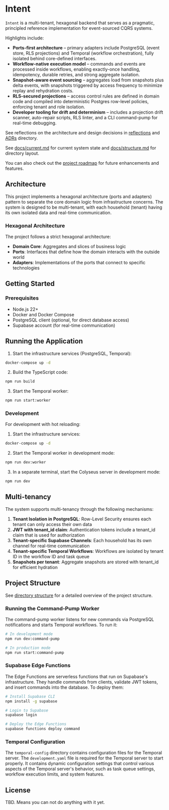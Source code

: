 # Intent

``Intent`` is a multi-tenant, hexagonal backend that serves as a pragmatic, principled reference implementation for event-sourced CQRS systems.

Highlights include:
- **Ports-first architecture** – primary adapters include PostgreSQL (event store, RLS projections) and Temporal (workflow orchestration), fully isolated behind core-defined interfaces.
- **Workflow-native execution model** – commands and events are processed inside workflows, enabling exactly-once handling, idempotency, durable retries, and strong aggregate isolation.
- **Snapshot-aware event sourcing** – aggregates load from snapshots plus delta events, with snapshots triggered by access frequency to minimize replay and rehydration costs.
- **RLS-secured projections** – access control rules are defined in domain code and compiled into deterministic Postgres row-level policies, enforcing tenant and role isolation.
- **Developer tooling for drift and determinism** – includes a projection drift scanner, auto-repair scripts, RLS linter, and a CLI command-pump for real-time debugging.

See reflections on the architecture and design decisions in [reflections](docs/reflections/index.md) and [ADRs](ADRs/) directory.

See [docs/current.md](docs/current.md) for current system state and [docs/structure.md](docs/structure.md) for directory layout.

You can also check out the [project roadmap](docs/next.md) for future enhancements and features.

## Architecture

This project implements a hexagonal architecture (ports and adapters) pattern to separate the core domain logic from infrastructure concerns. The system is designed to be multi-tenant, with each household (tenant) having its own isolated data and real-time communication.

### Hexagonal Architecture

The project follows a strict hexagonal architecture:

- **Domain Core**: Aggregates and slices of business logic
- **Ports**: Interfaces that define how the domain interacts with the outside world
- **Adapters**: Implementations of the ports that connect to specific technologies

## Getting Started

### Prerequisites

- Node.js 22+
- Docker and Docker Compose
- PostgreSQL client (optional, for direct database access)
- Supabase account (for real-time communication)

## Running the Application

1. Start the infrastructure services (PostgreSQL, Temporal):

```bash
docker-compose up -d
```

2. Build the TypeScript code:

```bash
npm run build
```

3. Start the Temporal worker:

```bash
npm run start:worker
```

### Development

For development with hot reloading:

1. Start the infrastructure services:

```bash
docker-compose up -d
```

2. Start the Temporal worker in development mode:

```bash
npm run dev:worker
```

3. In a separate terminal, start the Colyseus server in development mode:

```bash
npm run dev
```

## Multi-tenancy

The system supports multi-tenancy through the following mechanisms:

1. **Tenant Isolation in PostgreSQL**: Row-Level Security ensures each tenant can only access their own data
2. **JWT with tenant_id claim**: Authentication tokens include a tenant_id claim that is used for authorization
3. **Tenant-specific Supabase Channels**: Each household has its own channel for real-time communication
4. **Tenant-specific Temporal Workflows**: Workflows are isolated by tenant ID in the workflow ID and task queue
5. **Snapshots per tenant**: Aggregate snapshots are stored with tenant_id for efficient hydration


## Project Structure

See [directory structure](docs/structure.md) for a detailed overview of the project structure.

### Running the Command-Pump Worker

The command-pump worker listens for new commands via PostgreSQL notifications and starts Temporal workflows. To run it:

```bash
# In development mode
npm run dev:command-pump

# In production mode
npm run start:command-pump
```

### Supabase Edge Functions

The Edge Functions are serverless functions that run on Supabase's infrastructure. They handle commands from clients, validate JWT tokens, and insert commands into the database. To deploy them:

```bash
# Install Supabase CLI
npm install -g supabase

# Login to Supabase
supabase login

# Deploy the Edge Functions
supabase functions deploy command
```

### Temporal Configuration

The `temporal-config` directory contains configuration files for the Temporal server. The `development.yaml` file is required for the Temporal server to start properly. It contains dynamic configuration settings that control various aspects of the Temporal server's behavior, such as task queue settings, workflow execution limits, and system features.

## License

TBD. Means you can not do anything with it yet.
